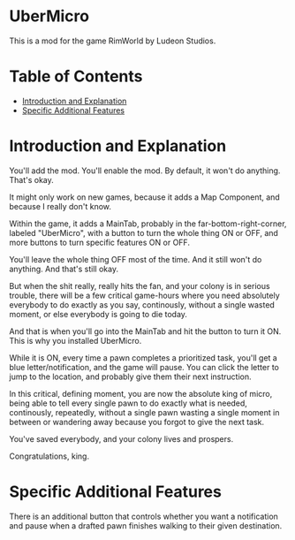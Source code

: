# UberMicro

This is a mod for the game RimWorld by Ludeon Studios.

# Table of Contents

* [Introduction and Explanation](#introduction-and-explanation)
* [Specific Additional Features](#specific-additional-features)

# Introduction and Explanation

You'll add the mod. You'll enable the mod. By default, it won't do anything. That's okay.

It might only work on new games, because it adds a Map Component, and because I really don't know.

Within the game, it adds a MainTab, probably in the far-bottom-right-corner, labeled "UberMicro", with a button to turn the whole thing ON or OFF, and more buttons to turn specific features ON or OFF.

You'll leave the whole thing OFF most of the time. And it still won't do anything. And that's still okay.

But when the shit really, really hits the fan, and your colony is in serious trouble, there will be a few critical game-hours where you need absolutely everybody to do exactly as you say, continously, without a single wasted moment, or else everybody is going to die today.

And that is when you'll go into the MainTab and hit the button to turn it ON. This is why you installed UberMicro.

While it is ON, every time a pawn completes a prioritized task, you'll get a blue letter/notification, and the game will pause. You can click the letter to jump to the location, and probably give them their next instruction.

In this critical, defining moment, you are now the absolute king of micro, being able to tell every single pawn to do exactly what is needed, continously, repeatedly, without a single pawn wasting a single moment in between or wandering away because you forgot to give the next task.

You've saved everybody, and your colony lives and prospers.

Congratulations, king.

# Specific Additional Features

There is an additional button that controls whether you want a notification and pause when a drafted pawn finishes walking to their given destination.
